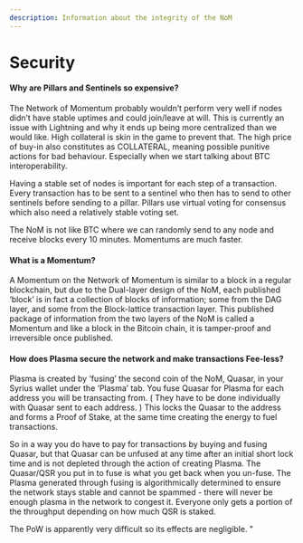 ```yaml
---
description: Information about the integrity of the NoM
---
```


# Security

#### Why are Pillars and Sentinels so expensive?

The Network of Momentum probably wouldn’t perform very well if nodes didn’t have stable uptimes and could join/leave at will. This is currently an issue with Lightning and why it ends up being more centralized than we would like. High collateral is skin in the game to prevent that. The high price of buy-in also constitutes as COLLATERAL, meaning possible punitive actions for bad behaviour. Especially when we start talking about BTC interoperability.

Having a stable set of nodes is important for each step of a transaction. Every transaction has to be sent to a sentinel who then has to send to other sentinels before sending to a pillar. Pillars use virtual voting for consensus which also need a relatively stable voting set.

The NoM is not like BTC where we can randomly send to any node and receive blocks every 10 minutes. Momentums are much faster.

#### What is a Momentum?

A Momentum on the Network of Momentum is similar to a block in a regular blockchain, but due to the Dual-layer design of the NoM, each published ‘block’ is in fact a collection of blocks of information; some from the DAG layer, and some from the Block-lattice transaction layer. This published package of information from the two layers of the NoM is called a Momentum and like a block in the Bitcoin chain, it is tamper-proof and irreversible once published.

#### How does Plasma secure the network and make transactions Fee-less?

Plasma is created by ‘fusing’ the second coin of the NoM, Quasar, in your Syrius wallet under the ‘Plasma’ tab. You fuse Quasar for Plasma for each address you will be transacting from. ( They have to be done individually with Quasar sent to each address. ) This locks the Quasar to the address and forms a Proof of Stake, at the same time creating the energy to fuel transactions.

So in a way you do have to pay for transactions by buying and fusing Quasar, but that Quasar can be unfused at any time after an initial short lock time and is not depleted through the action of creating Plasma. The Quasar/QSR you put in to fuse is what you get back when you un-fuse. The Plasma generated through fusing is algorithmically determined to ensure the network stays stable and cannot be spammed - there will never be enough plasma in the network to congest it. Everyone only gets a portion of the throughput depending on how much QSR is staked.

The PoW is apparently very difficult so its effects are negligible. "
